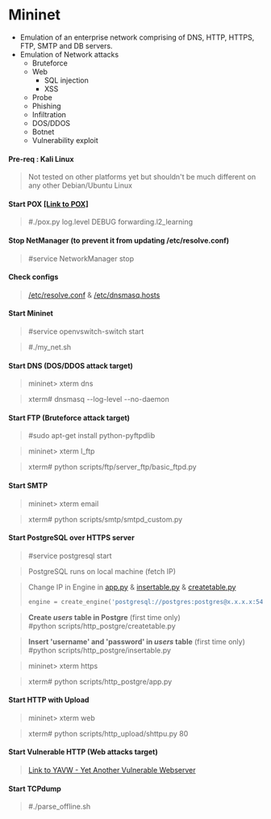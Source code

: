 # Mininet
* Emulation of an enterprise network comprising of DNS, HTTP, HTTPS, FTP, SMTP and DB servers.
* Emulation of Network attacks
  * Bruteforce
  * Web
    * SQL injection
    * XSS
  * Probe
  * Phishing
  * Infiltration
  * DOS/DDOS
  * Botnet
  * Vulnerability exploit
  
#### Pre-req : Kali Linux
> Not tested on other platforms yet but shouldn't be much different on any other Debian/Ubuntu Linux

#### Start POX [[Link to POX]](https://github.com/noxrepo/pox "POX Repo")
> #./pox.py log.level DEBUG forwarding.l2_learning

#### Stop NetManager (to prevent it from updating /etc/resolve.conf)
> #service NetworkManager stop

#### Check configs
> [/etc/resolve.conf](/resolve.conf) & [/etc/dnsmasq.hosts](/dnsmasq.hosts)

#### Start Mininet
> #service openvswitch-switch start

> #./my_net.sh

#### Start DNS (DOS/DDOS attack target)
> mininet> xterm dns

> xterm# dnsmasq --log-level --no-daemon

#### Start FTP (Bruteforce attack target)
> #sudo apt-get install python-pyftpdlib

> mininet> xterm l_ftp

> xterm# python scripts/ftp/server_ftp/basic_ftpd.py

#### Start SMTP
> mininet> xterm email

> xterm# python scripts/smtp/smtpd_custom.py

#### Start PostgreSQL over HTTPS server
> #service postgresql start

> PostgreSQL runs on local machine (fetch IP)

> Change IP in Engine in [app.py](scripts/http_postgre/app.py) & [insertable.py](/scripts/http_postgre/insertable.py) & [createtable.py](scripts/http_postgre/createtable.py)
> ```python
> engine = create_engine('postgresql://postgres:postgres@x.x.x.x:5432/test', echo=True)
> ```

> **Create *users* table in Postgre** (first time only)\
> #python scripts/http_postgre/createtable.py

> **Insert 'username' and 'password' in *users* table** (first time only)\
> #python scripts/http_postgre/insertable.py

> mininet> xterm https

> xterm# python scripts/http_postgre/app.py

>

#### Start HTTP with Upload
> mininet> xterm web

> xterm# python scripts/http_upload/shttpu.py 80

#### Start Vulnerable HTTP (Web attacks target)
> [Link to YAVW - Yet Another Vulnerable Webserver](https://github.com/noleti/yavw)

#### Start TCPdump
> #./parse_offline.sh
